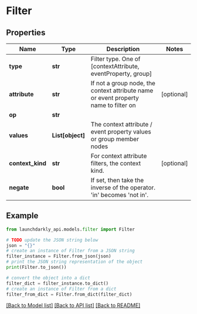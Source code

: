 # Filter


## Properties

Name | Type | Description | Notes
------------ | ------------- | ------------- | -------------
**type** | **str** | Filter type. One of [contextAttribute, eventProperty, group] | 
**attribute** | **str** | If not a group node, the context attribute name or event property name to filter on | [optional] 
**op** | **str** |  | 
**values** | **List[object]** | The context attribute / event property values or group member nodes | 
**context_kind** | **str** | For context attribute filters, the context kind. | [optional] 
**negate** | **bool** | If set, then take the inverse of the operator. &#39;in&#39; becomes &#39;not in&#39;. | 

## Example

```python
from launchdarkly_api.models.filter import Filter

# TODO update the JSON string below
json = "{}"
# create an instance of Filter from a JSON string
filter_instance = Filter.from_json(json)
# print the JSON string representation of the object
print(Filter.to_json())

# convert the object into a dict
filter_dict = filter_instance.to_dict()
# create an instance of Filter from a dict
filter_from_dict = Filter.from_dict(filter_dict)
```
[[Back to Model list]](../README.md#documentation-for-models) [[Back to API list]](../README.md#documentation-for-api-endpoints) [[Back to README]](../README.md)


